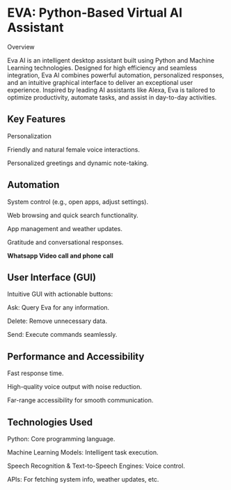 #  EVA: Python-Based Virtual AI Assistant
 Overview

Eva AI is an intelligent desktop assistant built using Python and Machine Learning technologies. Designed for high efficiency and seamless integration, Eva AI combines powerful automation, personalized responses, and an intuitive graphical interface to deliver an exceptional user experience. Inspired by leading AI assistants like Alexa, Eva is tailored to optimize productivity, automate tasks, and assist in day-to-day activities.

## Key Features

Personalization

Friendly and natural female voice interactions.

Personalized greetings and dynamic note-taking.

## Automation

System control (e.g., open apps, adjust settings).

Web browsing and quick search functionality.

App management and weather updates.

Gratitude and conversational responses.

**Whatsapp Video call and phone call**



## User Interface (GUI)

Intuitive GUI with actionable buttons:

Ask: Query Eva for any information.

Delete: Remove unnecessary data.

Send: Execute commands seamlessly.

## Performance and Accessibility

Fast response time.

High-quality voice output with noise reduction.

Far-range accessibility for smooth communication.

## Technologies Used

Python: Core programming language.

Machine Learning Models: Intelligent task execution.

Speech Recognition & Text-to-Speech Engines: Voice control.

APIs: For fetching system info, weather updates, etc.
